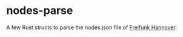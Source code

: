 # nodes-parse

A few Rust structs to parse the nodes.json file of [Freifunk Hannover](https://hannover.freifunk.net/).
